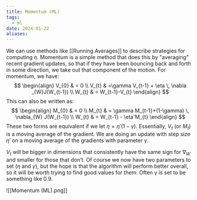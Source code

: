 ```yaml
---
title: Momentum (ML)
tags:
  - ml
date: 2024-01-22
aliases:
---
```

We can use methods like [[Running Averages]] to describe strategies for computing $\eta$. Momentum is a simple method that does this by "averaging" recent gradient updates, so that if they have been bouncing back and forth in some direction, we take out that component of the motion. For momentum, we have:
$$
\begin{align}
V_{0}  & = 0 \\
V_{t}  & =\gamma V_{t-1} + \eta \, \nabla _{W}J(W_{t-1}) \\
W_{t}  & = W_{t-1}-V_{t}
\end{align}
$$
This can also be written as:
$$
\begin{align}
M_{0} &  = 0  \\
M_{t} & = \gamma M_{t-1}+(1-\gamma) \, \nabla_{W} J(W_{t-1}) \\
W_{t}  & = W_{t-1} - \eta'M_{t}
\end{align}
$$
These two forms are equivalent if we let $\eta = \eta'(1-\gamma)$. Essentially, $V_{t}$ (or $M_{t}$) is a moving average of the gradient. We are doing an update with step size $\eta'$ on a moving average of the gradients with parameter $\gamma$. 

 $V_{t}$ will be bigger in dimensions that consistently have the same sign for $\nabla_{W}$ and smaller for those that don’t. Of course we now have two parameters to set ($\eta$ and $\gamma$), but the hope is that the algorithm will perform better overall, so it will be worth trying to find good values for them. Often γ is set to be something like 0.9.

![[Momentum (ML).png]]